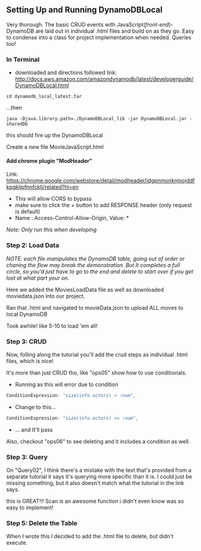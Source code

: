 ## Setting Up and Running DynamoDBLocal

Very thorough. The basic CRUD events with JavaScript(*front-end*)-DynamoDB are laid out in individual .html files and build on as they go. Easy to condense into a class for project implementation when needed. Queries too!

### In Terminal

- downloaded and directions followed link:  http://docs.aws.amazon.com/amazondynamodb/latest/developerguide/DynamoDBLocal.html

`cd dynamodb_local_latest.tar`

...then

`java -Djava.library.path=./DynamoDBLocal_lib -jar DynamoDBLocal.jar -sharedDb`

this should fire up the DynamoDBLocal

Create a new file MovieJavaScript.html

#### Add chrome plugin "ModHeader"
Link:  https://chrome.google.com/webstore/detail/modheader/idgpnmonknjnojddfkpgkljpfnnfcklj/related?hl=en

- This will allow CORS to bypass
- make sure to click the + button to add RESPONSE header (only request is default)
- Name : Access-Control-Allow-Origin, Value: *

*Note: Only run this when developing*

### Step 2: Load Data

*NOTE: each file manipulates the DynamoDB table, going out of order or chaning the flow may break the demonstration. But It completes a full circle, so you'd just have to go to the end and delete to start over if you get lost at what part your on.*

Here we added the MoviesLoadData file as well as downloaded moviedata.json into our project.

Ran that .html and navigated to movieData.json to upload ALL moves to local DynamoDB

Took awhile! like 5-10 to load 'em all!

### Step 3: CRUD

Now, folling along the tutorial you'll add the crud steps as individual .html files, which is nice!

It's more than just CRUD tho, like "ops05" show how to use conditionals.

- Running as this will error due to condition
```JavaScript
ConditionExpression: "size(info.actors) > :num",
```

- Change to this...
```JavaScript
ConditionExpression: "size(info.actors) >= :num",
```

- ... and It'll pass

Also, checkout "ops06" to see deleting and it includes a condition as well.

### Step 3: Query

On "Query02", I think there's a mistake with the text that's provided from a separate tutorial it says it's querying more specific than it is. I could just be missing something, but it also doesn't match what the tutorial in the link says.

this is GREAT!!! Scan is an awesome function i didn't even know was so easy to implement!

### Step 5: Delete the Table

When I wrote this I decided to add the .html file to delete, but didn't execute.
